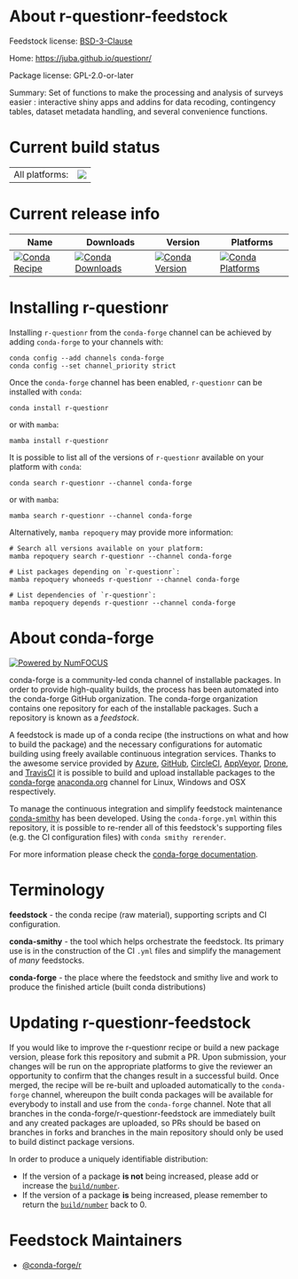 About r-questionr-feedstock
===========================

Feedstock license: [BSD-3-Clause](https://github.com/conda-forge/r-questionr-feedstock/blob/main/LICENSE.txt)

Home: https://juba.github.io/questionr/

Package license: GPL-2.0-or-later

Summary: Set of functions to make the processing and analysis of surveys easier : interactive shiny apps and addins for data recoding, contingency tables, dataset metadata handling, and several convenience functions.

Current build status
====================


<table><tr><td>All platforms:</td>
    <td>
      <a href="https://dev.azure.com/conda-forge/feedstock-builds/_build/latest?definitionId=1490&branchName=main">
        <img src="https://dev.azure.com/conda-forge/feedstock-builds/_apis/build/status/r-questionr-feedstock?branchName=main">
      </a>
    </td>
  </tr>
</table>

Current release info
====================

| Name | Downloads | Version | Platforms |
| --- | --- | --- | --- |
| [![Conda Recipe](https://img.shields.io/badge/recipe-r--questionr-green.svg)](https://anaconda.org/conda-forge/r-questionr) | [![Conda Downloads](https://img.shields.io/conda/dn/conda-forge/r-questionr.svg)](https://anaconda.org/conda-forge/r-questionr) | [![Conda Version](https://img.shields.io/conda/vn/conda-forge/r-questionr.svg)](https://anaconda.org/conda-forge/r-questionr) | [![Conda Platforms](https://img.shields.io/conda/pn/conda-forge/r-questionr.svg)](https://anaconda.org/conda-forge/r-questionr) |

Installing r-questionr
======================

Installing `r-questionr` from the `conda-forge` channel can be achieved by adding `conda-forge` to your channels with:

```
conda config --add channels conda-forge
conda config --set channel_priority strict
```

Once the `conda-forge` channel has been enabled, `r-questionr` can be installed with `conda`:

```
conda install r-questionr
```

or with `mamba`:

```
mamba install r-questionr
```

It is possible to list all of the versions of `r-questionr` available on your platform with `conda`:

```
conda search r-questionr --channel conda-forge
```

or with `mamba`:

```
mamba search r-questionr --channel conda-forge
```

Alternatively, `mamba repoquery` may provide more information:

```
# Search all versions available on your platform:
mamba repoquery search r-questionr --channel conda-forge

# List packages depending on `r-questionr`:
mamba repoquery whoneeds r-questionr --channel conda-forge

# List dependencies of `r-questionr`:
mamba repoquery depends r-questionr --channel conda-forge
```


About conda-forge
=================

[![Powered by
NumFOCUS](https://img.shields.io/badge/powered%20by-NumFOCUS-orange.svg?style=flat&colorA=E1523D&colorB=007D8A)](https://numfocus.org)

conda-forge is a community-led conda channel of installable packages.
In order to provide high-quality builds, the process has been automated into the
conda-forge GitHub organization. The conda-forge organization contains one repository
for each of the installable packages. Such a repository is known as a *feedstock*.

A feedstock is made up of a conda recipe (the instructions on what and how to build
the package) and the necessary configurations for automatic building using freely
available continuous integration services. Thanks to the awesome service provided by
[Azure](https://azure.microsoft.com/en-us/services/devops/), [GitHub](https://github.com/),
[CircleCI](https://circleci.com/), [AppVeyor](https://www.appveyor.com/),
[Drone](https://cloud.drone.io/welcome), and [TravisCI](https://travis-ci.com/)
it is possible to build and upload installable packages to the
[conda-forge](https://anaconda.org/conda-forge) [anaconda.org](https://anaconda.org/)
channel for Linux, Windows and OSX respectively.

To manage the continuous integration and simplify feedstock maintenance
[conda-smithy](https://github.com/conda-forge/conda-smithy) has been developed.
Using the ``conda-forge.yml`` within this repository, it is possible to re-render all of
this feedstock's supporting files (e.g. the CI configuration files) with ``conda smithy rerender``.

For more information please check the [conda-forge documentation](https://conda-forge.org/docs/).

Terminology
===========

**feedstock** - the conda recipe (raw material), supporting scripts and CI configuration.

**conda-smithy** - the tool which helps orchestrate the feedstock.
                   Its primary use is in the construction of the CI ``.yml`` files
                   and simplify the management of *many* feedstocks.

**conda-forge** - the place where the feedstock and smithy live and work to
                  produce the finished article (built conda distributions)


Updating r-questionr-feedstock
==============================

If you would like to improve the r-questionr recipe or build a new
package version, please fork this repository and submit a PR. Upon submission,
your changes will be run on the appropriate platforms to give the reviewer an
opportunity to confirm that the changes result in a successful build. Once
merged, the recipe will be re-built and uploaded automatically to the
`conda-forge` channel, whereupon the built conda packages will be available for
everybody to install and use from the `conda-forge` channel.
Note that all branches in the conda-forge/r-questionr-feedstock are
immediately built and any created packages are uploaded, so PRs should be based
on branches in forks and branches in the main repository should only be used to
build distinct package versions.

In order to produce a uniquely identifiable distribution:
 * If the version of a package **is not** being increased, please add or increase
   the [``build/number``](https://docs.conda.io/projects/conda-build/en/latest/resources/define-metadata.html#build-number-and-string).
 * If the version of a package **is** being increased, please remember to return
   the [``build/number``](https://docs.conda.io/projects/conda-build/en/latest/resources/define-metadata.html#build-number-and-string)
   back to 0.

Feedstock Maintainers
=====================

* [@conda-forge/r](https://github.com/orgs/conda-forge/teams/r/)

